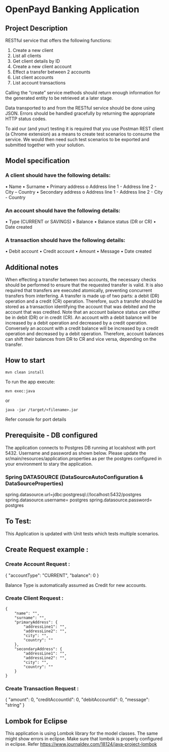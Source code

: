 # OpenPayd Banking Application 
 
 ## Project Description 
 RESTful service that offers the following functions:
1.	Create a new client
2.	List all clients
3.	Get client details by ID
4.	Create a new client account
5.	Effect a transfer between 2 accounts
6.	List client accounts
7.	List account transactions

Calling the “create” service methods should return enough information for the generated entity to be retrieved at a later stage.

Data transported to and from the RESTful service should be done using JSON. Errors should be handled gracefully by returning the appropriate HTTP status codes.

To aid our (and your) testing it is required that you use Postman REST client (a Chrome extension) as a means to create test scenarios to consume the service. We would then need such test scenarios to be exported and submitted together with your solution.

## Model specification
### A client should have the following details:
•	Name
•	Surname
•	Primary address
o	Address line 1 - Address line 2 - City – Country
•	Secondary address
o	Address line 1 - Address line 2 - City - Country
 
### An account should have the following details:
•	Type (CURRENT or SAVINGS) • Balance
•	Balance status (DR or CR) • Date created

### A transaction should have the following details:
•	Debit account
•	Credit account
•	Amount
•	Message
•	Date created


## Additional notes

When effecting a transfer between two accounts, the necessary checks should be performed to ensure that the requested transfer is valid. It is also required that transfers are executed atomically, preventing concurrent transfers from interfering. A transfer is made up of two parts: a debit (DR) operation and a credit (CR) operation. Therefore, such a transfer should be stored as a transaction identifying the account that was debited and the account that was credited. Note that an account balance status can either be in debit (DR) or in credit (CR). An account with a debit balance will be increased by a debit operation and decreased by a credit operation. Conversely an account with a credit balance will be increased by a credit operation and decreased by a debit operation. Therefore, account balances can shift their balances from DR to CR and vice versa, depending on the transfer.


## How to start

    mvn clean install
    
To run the app execute:

    mvn exec:java
or

    java -jar /target/<filename>.jar

Refer console for port details 



## Prerequisite - DB configured

The application connects to Postgres DB running at localshost with port 5432. 
Username and password as shown below. 
Please update the sr/main/resources/application.properties as per the postgres configured in your environment to stary the application.

### Spring DATASOURCE (DataSourceAutoConfiguration & DataSourceProperties)
spring.datasource.url=jdbc:postgresql://localhost:5432/postgres
spring.datasource.username= postgres
spring.datasource.password= postgres

## To Test: 

This Application is updated with Unit tests which tests multiple scenarios. 

## Create Request example :

### Create Account Request : 

{
  "accountType": "CURRENT",
  "balance": 0
}

Balance Type is automatically assumed as Credit for new accounts. 

### Create Client Request : 

    {
        "name": "",
        "surname": "",
        "primaryAddress": {
            "addressLine1": "",
            "addressLine2": "",
            "city": "",
            "country": ""
        },
        "secondaryAddress": {
            "addressLine1": "",
            "addressLine2": "",
            "city": "",
            "country": ""
        }
    }
	
###   Create Transaction Request : 

{
  "amount": 0,
  "creditAccountId": 0,
  "debitAccountId": 0,
  "message": "string"
}

## Lombok for Eclipse 
This application is using Lombok library for the model classes. The same might show errors in eclipse. Make sure that lombok is properly configured in eclipse.
Refer https://www.journaldev.com/18124/java-project-lombok
